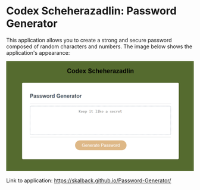 # Codex Scheherazadlin: Password Generator

This application allows you to create a strong and secure password 
composed of random characters and numbers. The image below shows the application's appearance: 

![Codex Scheherazadlin](https://github.com/skalback/Password-Generator/blob/main/assets/codex.PNG)


Link to application: https://skalback.github.io/Password-Generator/
 
